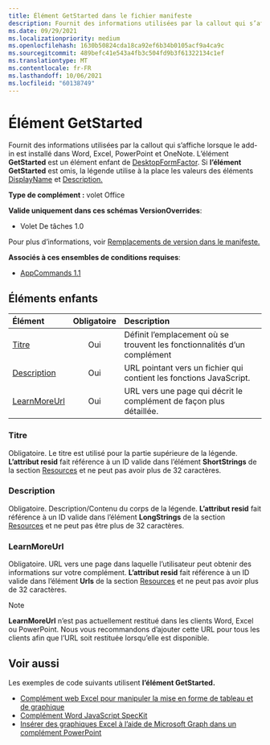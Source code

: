 ```yaml
---
title: Élément GetStarted dans le fichier manifeste
description: Fournit des informations utilisées par la callout qui s’affiche lorsque le add-in est installé dans Word, Excel, PowerPoint et OneNote.
ms.date: 09/29/2021
ms.localizationpriority: medium
ms.openlocfilehash: 1630b50824cda18ca92ef6b34b0105acf9a4ca9c
ms.sourcegitcommit: 489befc41e543a4fb3c504fd9b3f61322134c1ef
ms.translationtype: MT
ms.contentlocale: fr-FR
ms.lasthandoff: 10/06/2021
ms.locfileid: "60138749"
---
```

# <a name="getstarted-element"></a>Élément GetStarted

Fournit des informations utilisées par la callout qui s’affiche lorsque le add-in est installé dans Word, Excel, PowerPoint et OneNote. L’élément **GetStarted** est un élément enfant de [DesktopFormFactor](desktopformfactor.md). Si **l’élément GetStarted** est omis, la légende utilise à la place les valeurs des éléments [DisplayName](displayname.md) et [Description.](description.md)

**Type de complément :** volet Office

**Valide uniquement dans ces schémas VersionOverrides**:

- Volet De tâches 1.0

Pour plus d’informations, voir [Remplacements de version dans le manifeste.](../../develop/add-in-manifests.md#version-overrides-in-the-manifest)

**Associés à ces ensembles de conditions requises**:

- [AppCommands 1.1](../requirement-sets/add-in-commands-requirement-sets.md)

## <a name="child-elements"></a>Éléments enfants

| Élément                       | Obligatoire | Description                                        |
|:------------------------------|:--------:|:---------------------------------------------------|
| [Titre](#title)               | Oui      | Définit l’emplacement où se trouvent les fonctionnalités d’un complément     |
| [Description](#description)   | Oui      | URL pointant vers un fichier qui contient les fonctions JavaScript.|
| [LearnMoreUrl](#learnmoreurl) | Oui       | URL vers une page qui décrit le complément de façon plus détaillée.   |

### <a name="title"></a>Titre 

Obligatoire. Le titre est utilisé pour la partie supérieure de la légende. **L’attribut resid** fait référence à un ID valide dans l’élément **ShortStrings** de la section [Resources](resources.md) et ne peut pas avoir plus de 32 caractères.

### <a name="description"></a>Description

Obligatoire. Description/Contenu du corps de la légende. **L’attribut resid** fait référence à un ID valide dans l’élément **LongStrings** de la section [Resources](resources.md) et ne peut pas être plus de 32 caractères.

### <a name="learnmoreurl"></a>LearnMoreUrl

Obligatoire. URL vers une page dans laquelle l’utilisateur peut obtenir des informations sur votre complément. **L’attribut resid** fait référence à un ID valide dans l’élément **Urls** de la section [Resources](resources.md) et ne peut pas avoir plus de 32 caractères.

> [!NOTE]
> **LearnMoreUrl** n’est pas actuellement restitué dans les clients Word, Excel ou PowerPoint. Nous vous recommandons d’ajouter cette URL pour tous les clients afin que l’URL soit restituée lorsqu’elle est disponible. 

## <a name="see-also"></a>Voir aussi

Les exemples de code suivants utilisent **l’élément GetStarted.**

* [Complément web Excel pour manipuler la mise en forme de tableau et de graphique](https://github.com/OfficeDev/Excel-Add-in-JavaScript-SalesTracker)
* [Complément Word JavaScript SpecKit](https://github.com/OfficeDev/Word-Add-in-JS-SpecKit)
* [Insérer des graphiques Excel à l’aide de Microsoft Graph dans un complément PowerPoint](https://github.com/OfficeDev/PowerPoint-Add-in-Microsoft-Graph-ASPNET-InsertChart)
